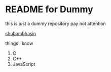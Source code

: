 # README for Dummy

this is just a dummy repository pay not attention

[shubambhasin](http://instagram.com/shubambhasin)

things I know
1. C
2. C++
2. JavaScript
